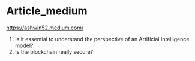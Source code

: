 # Article_medium
https://ashwin52.medium.com/
1. Is it essential to understand the perspective of an Artificial Intelligence model?
2. Is the blockchain really secure?
